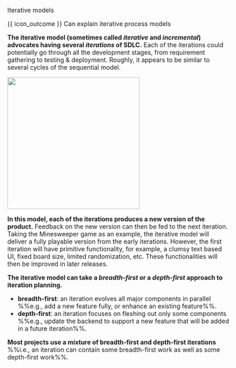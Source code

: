 <span id="title">Iterative models</span>

<span id="prereqs"></span>

<span id="outcomes">{{ icon_outcome }} Can explain iterative process models</span>

<div id="body">

**The iterative model (sometimes called _iterative_ and _incremental_) advocates having several _iterations_ of SDLC.** Each of the iterations could potentially go through all the development stages, from requirement gathering to testing & deployment. Roughly, it appears to be similar to several cycles of the sequential model.

<img src="{{baseUrl}}/processModels/introduction/iterativeModels/images/diagram.png" height="300" />
<p/>

**In this model, each of the iterations produces a new version of the product.** Feedback on the new version can then be fed to the next iteration. Taking the Minesweeper game as an example, the iterative model will deliver a fully playable version from the early iterations. However, the first iteration will have primitive functionality, for example, a clumsy text based UI, fixed board size, limited randomization, etc. These functionalities will then be improved in later releases.

**The iterative model can take a _breadth-first_ or a _depth-first_ approach to iteration planning.**
* **breadth-first**: an iteration evolves all major components in parallel %%e.g., add a new feature fully, or enhance an existing feature%%.
* **depth-first**: an iteration focuses on fleshing out only some components %%e.g., update the backend to support a new feature that will be added in a future iteration%%.

**Most projects use a mixture of breadth-first and depth-first iterations** %%i.e., an iteration can contain some breadth-first work as well as some depth-first work%%.

</div>

<div id="extras">
</div>
